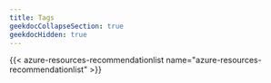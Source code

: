 ```yaml
---
title: Tags
geekdocCollapseSection: true
geekdocHidden: true
---
```


{{< azure-resources-recommendationlist name="azure-resources-recommendationlist" >}}
